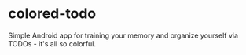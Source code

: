 # colored-todo
Simple Android app for training your memory and organize yourself via TODOs - it's all so colorful.

